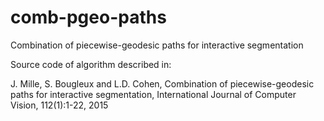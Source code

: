 # comb-pgeo-paths
Combination of piecewise-geodesic paths for interactive segmentation

Source code of algorithm described in:

J. Mille, S. Bougleux and L.D. Cohen, Combination of piecewise-geodesic paths for interactive segmentation, 
International Journal of Computer Vision, 112(1):1-22, 2015
